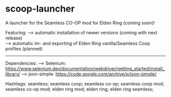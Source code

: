 # scoop-launcher
A launcher for the Seamless CO-OP mod for Elden Ring (coming soon)!

Featuring:
--> automatic installation of newer versions (coming with next release)                                                                                                            
--> automatic im- and exporting of Elden Ring vanilla/Seamless Coop profiles (planned)

_________________________________________________________________________________________________________________________________
Dependencies:
--> Selenium: https://www.selenium.dev/documentation/webdriver/getting_started/install_library/
--> json-simple: https://code.google.com/archive/p/json-simple/

Hashtags:
seamless; seamless coop; seamless co-op; seamless coop mod; seamless co-op mod; elden ring mod; elden ring; elden ring seamless;
